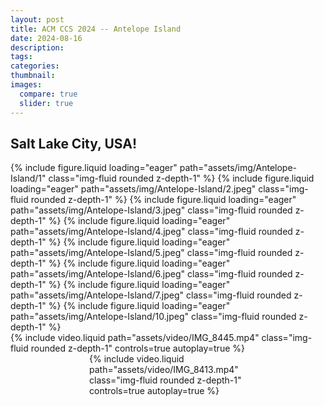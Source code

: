 ```yaml
---
layout: post
title: ACM CCS 2024 -- Antelope Island
date: 2024-08-16
description: 
tags: 
categories: 
thumbnail: 
images:
  compare: true
  slider: true
---
```



Salt Lake City, USA!
---

<swiper-container keyboard="true" navigation="true" pagination="true" pagination-clickable="true" pagination-dynamic-bullets="true" rewind="true">
  <swiper-slide>{% include figure.liquid loading="eager" path="assets/img/Antelope-Island/1" class="img-fluid rounded z-depth-1" %}</swiper-slide>
  <swiper-slide>{% include figure.liquid loading="eager" path="assets/img/Antelope-Island/2.jpeg" class="img-fluid rounded z-depth-1" %}</swiper-slide>
  <swiper-slide>{% include figure.liquid loading="eager" path="assets/img/Antelope-Island/3.jpeg" class="img-fluid rounded z-depth-1" %}</swiper-slide>
  <swiper-slide>{% include figure.liquid loading="eager" path="assets/img/Antelope-Island/4.jpeg" class="img-fluid rounded z-depth-1" %}</swiper-slide>
  <swiper-slide>{% include figure.liquid loading="eager" path="assets/img/Antelope-Island/5.jpeg" class="img-fluid rounded z-depth-1" %}</swiper-slide>
  <swiper-slide>{% include figure.liquid loading="eager" path="assets/img/Antelope-Island/6.jpeg" class="img-fluid rounded z-depth-1" %}</swiper-slide>
  <swiper-slide>{% include figure.liquid loading="eager" path="assets/img/Antelope-Island/7.jpeg" class="img-fluid rounded z-depth-1" %}</swiper-slide>
  <swiper-slide>{% include figure.liquid loading="eager" path="assets/img/Antelope-Island/10.jpeg" class="img-fluid rounded z-depth-1" %}</swiper-slide>
</swiper-container>

<div class="row mt-3">
  <div class="col-sm mt-3 mt-md-0">
    {% include video.liquid path="assets/video/IMG_8445.mp4" class="img-fluid rounded z-depth-1" controls=true autoplay=true %}
  </div>
</div>

<div class="row mt-3"  style="max-width: 50%; margin: auto;">
  <div class="col-sm mt-3 mt-md-0">
    {% include video.liquid path="assets/video/IMG_8413.mp4" class="img-fluid rounded z-depth-1" controls=true autoplay=true %}
  </div>
</div>